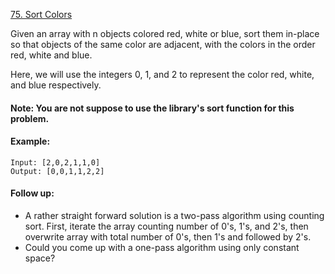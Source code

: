 [75. Sort Colors](https://leetcode-cn.com/problems/sort-colors/)

Given an array with n objects colored red, white or blue, sort them in-place so that objects of the same color are adjacent, with the colors in the order red, white and blue.

Here, we will use the integers 0, 1, and 2 to represent the color red, white, and blue respectively.

#### Note: You are not suppose to use the library's sort function for this problem.

#### Example:
```
Input: [2,0,2,1,1,0]
Output: [0,0,1,1,2,2]
```

#### Follow up:
- A rather straight forward solution is a two-pass algorithm using counting sort.
First, iterate the array counting number of 0's, 1's, and 2's, then overwrite array with total number of 0's, then 1's and followed by 2's.
- Could you come up with a one-pass algorithm using only constant space?